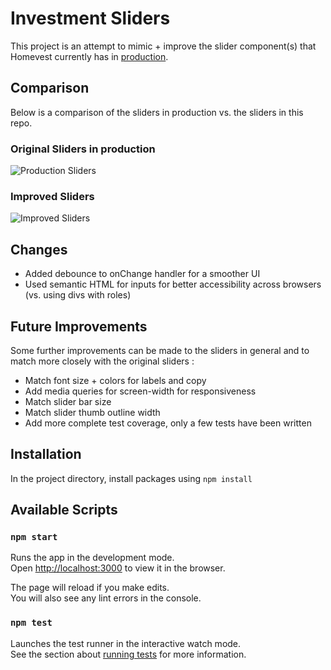# Investment Sliders

This project is an attempt to mimic + improve the slider component(s) that Homevest currently has in [production](https://homevest.co/homes/St-Louis-MO/5033-Ulena-Avenue-63116/q2GTETisd65WqvfK8BCd7).

## Comparison

Below is a comparison of the sliders in production vs. the sliders in this repo.

### Original Sliders in production

![Production Sliders](https://media.giphy.com/media/WUZzuoD72xl8yG7smn/giphy.gif)

### Improved Sliders

![Improved Sliders](https://media.giphy.com/media/ic0Y0JvF8WhqrXqUPA/giphy.gif)

## Changes

- Added debounce to onChange handler for a smoother UI
- Used semantic HTML for inputs for better accessibility across browsers (vs. using divs with roles)

## Future Improvements

Some further improvements can be made to the sliders in general and to match more closely with the original sliders :

- Match font size + colors for labels and copy
- Add media queries for screen-width for responsiveness
- Match slider bar size
- Match slider thumb outline width
- Add more complete test coverage, only a few tests have been written

## Installation

In the project directory, install packages using
`npm install`

## Available Scripts

### `npm start`

Runs the app in the development mode.<br />
Open [http://localhost:3000](http://localhost:3000) to view it in the browser.

The page will reload if you make edits.<br />
You will also see any lint errors in the console.

### `npm test`

Launches the test runner in the interactive watch mode.<br />
See the section about [running tests](https://facebook.github.io/create-react-app/docs/running-tests) for more information.
